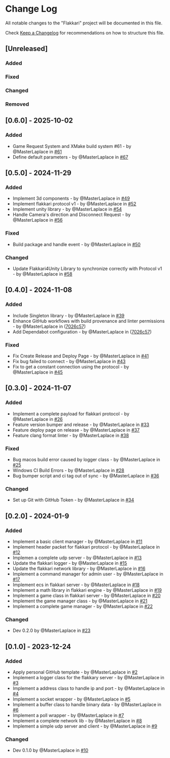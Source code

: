 # Change Log

All notable changes to the "Flakkari" project will be documented in this file.

Check [Keep a Changelog](http://keepachangelog.com/) for recommendations on how to structure this file.

## [Unreleased]

### Added

### Fixed

### Changed

### Removed


## [0.6.0] - 2025-10-02

### Added

- Game Request System and XMake build system #61 - by @MasterLaplace in [#61](https://github.com/MasterLaplace/Flakkari/pull/61)
- Define default parameters - by @MasterLaplace in [#67](https://github.com/MasterLaplace/Flakkari/pull/67)


## [0.5.0] - 2024-11-29

### Added

- Implement 3d components - by @MasterLaplace in [#49](https://github.com/MasterLaplace/Flakkari/pull/49)
- Implement flakkari protocol v1 - by @MasterLaplace in [#52](https://github.com/MasterLaplace/Flakkari/pull/52)
- Implement unity library - by @MasterLaplace in [#54](https://github.com/MasterLaplace/Flakkari/pull/54)
- Handle Camera's direction and Disconnect Request - by @MasterLaplace in [#56](https://github.com/MasterLaplace/Flakkari/pull/56)

### Fixed

- Build package and handle event - by @MasterLaplace in [#50](https://github.com/MasterLaplace/Flakkari/pull/50)

### Changed

- Update Flakkari4Unity Library to synchronize correctly with Protocol v1 - by @MasterLaplace in [#58](https://github.com/MasterLaplace/Flakkari/pull/58)

## [0.4.0] - 2024-11-08

### Added

- Include Singleton library - by @MasterLaplace in [#39](https://github.com/MasterLaplace/Flakkari/pull/39)
- Enhance GitHub workflows with build provenance and linter permissions - by @MasterLaplace in ([7026c57](https://github.com/MasterLaplace/Flakkari/commit/7026c5730a5adb2171a7e955a8aa43dfb538f056))
- Add Dependabot configuration - by @MasterLaplace in ([7026c57](https://github.com/MasterLaplace/Flakkari/commit/7026c5730a5adb2171a7e955a8aa43dfb538f056))

### Fixed

- Fix Create Release and Deploy Page - by @MasterLaplace in [#41](https://github.com/MasterLaplace/Flakkari/pull/41)
- Fix bug failed to connect - by @MasterLaplace in [#43](https://github.com/MasterLaplace/Flakkari/pull/43)
- Fix to get a constant connection using the protocol - by @MasterLaplace in [#45](https://github.com/MasterLaplace/Flakkari/pull/45)


## [0.3.0] - 2024-11-07

### Added

- Implement a complete payload for flakkari protocol - by @MasterLaplace in [#26](https://github.com/MasterLaplace/Flakkari/pull/26)
- Feature version bumper and release - by @MasterLaplace in [#33](https://github.com/MasterLaplace/Flakkari/pull/33)
- Feature deploy page on release - by @MasterLaplace in [#37](https://github.com/MasterLaplace/Flakkari/pull/37)
- Feature clang format linter - by @MasterLaplace in [#38](https://github.com/MasterLaplace/Flakkari/pull/38)

### Fixed

- Bug macos build error caused by logger class - by @MasterLaplace in [#25](https://github.com/MasterLaplace/Flakkari/pull/25)
- Windows CI Build Errors - by @MasterLaplace in [#28](https://github.com/MasterLaplace/Flakkari/pull/28)
- Bug bumper script and ci tag out of sync - by @MasterLaplace in [#36](https://github.com/MasterLaplace/Flakkari/pull/36)

### Changed

- Set up Git with GitHub Token - by @MasterLaplace in [#34](https://github.com/MasterLaplace/Flakkari/pull/34)


## [0.2.0] - 2024-01-9

### Added

- Implement a basic client manager - by @MasterLaplace in [#11](https://github.com/MasterLaplace/Flakkari/pull/11)
- Implement header packet for flakkari protocol - by @MasterLaplace in [#12](https://github.com/MasterLaplace/Flakkari/pull/12)
- Implemen a complete udp server - by @MasterLaplace in [#13](https://github.com/MasterLaplace/Flakkari/pull/13)
- Update the flakkari logger - by @MasterLaplace in [#15](https://github.com/MasterLaplace/Flakkari/pull/14)
- Update the flakkari network library - by @MasterLaplace in [#16](https://github.com/MasterLaplace/Flakkari/pull/15)
- Implement a command manager for admin user - by @MasterLaplace in [#17](https://github.com/MasterLaplace/Flakkari/pull/16)
- Implement ecs in flakkari server - by @MasterLaplace in [#18](https://github.com/MasterLaplace/Flakkari/pull/17)
- Implement a math library in flakkari engine - by @MasterLaplace in [#19](https://github.com/MasterLaplace/Flakkari/pull/18)
- Implement a game class in flakkari server - by @MasterLaplace in [#20](https://github.com/MasterLaplace/Flakkari/pull/19)
- Implement the game manager class - by @MasterLaplace in [#21](https://github.com/MasterLaplace/Flakkari/pull/20)
- Implement a complete game manager - by @MasterLaplace in [#22](https://github.com/MasterLaplace/Flakkari/pull/21)

### Changed

- Dev 0.2.0 by @MasterLaplace in [#23](https://github.com/MasterLaplace/Flakkari/pull/22)


## [0.1.0] - 2023-12-24

### Added

* Apply personal GitHub template - by @MasterLaplace in [#2](https://github.com/MasterLaplace/Flakkari/pull/2)
* Implement a logger class for the flakkary server - by @MasterLaplace in [#3](https://github.com/MasterLaplace/Flakkari/pull/3)
* Implement a address class to handle ip and port - by @MasterLaplace in [#4](https://github.com/MasterLaplace/Flakkari/pull/4)
* Implement a socket wrapper - by @MasterLaplace in [#5](https://github.com/MasterLaplace/Flakkari/pull/5)
* Implement a buffer class to handle binary data - by @MasterLaplace in [#6](https://github.com/MasterLaplace/Flakkari/pull/6)
* Implement a poll wrapper - by @MasterLaplace in [#7](https://github.com/MasterLaplace/Flakkari/pull/7)
* Implement a complete network lib - by @MasterLaplace in [#8](https://github.com/MasterLaplace/Flakkari/pull/8)
* Implement a simple udp server and client - by @MasterLaplace in [#9](https://github.com/MasterLaplace/Flakkari/pull/9)

### Changed

* Dev 0.1.0 by @MasterLaplace in [#10](https://github.com/MasterLaplace/Flakkari/pull/10)

